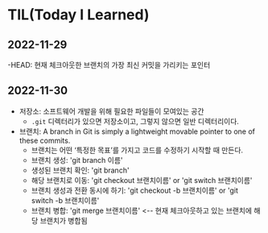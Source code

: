 # TIL(Today I Learned)

## 2022-11-29
-HEAD: 현재 체크아웃한 브랜치의 가장 최신 커밋을 가리키는 포인터

## 2022-11-30
- 저장소: 소프트웨어 개발을 위해 필요한 파일들이 모여있는 공간
  - `.git` 디렉터리가 있으면 저장소이고, 그렇지 않으면 일반 디렉터리이다.
- 브랜치: A branch in Git is simply a lightweight movable pointer to one of these commits.
  - 브랜치는 어떤 ‘특정한 목표’를 가지고 코드를 수정하기 시작할 때 만든다.
  - 브랜치 생성: 'git branch 이름'
  - 생성된 브랜치 확인: 'git branch'
  - 해당 브랜치로 이동: 'git checkout 브랜치이름' or 'git switch 브랜치이름'
  - 브랜치 생성과 전환 동시에 하기: 'git checkout -b 브랜치이름' or 'git switch -b 브랜치이름'
  - 브랜치 병합: 'git merge 브랜치이름' <-- 현재 체크아웃하고 있는 브랜치에 해당 브랜치가 병합됨